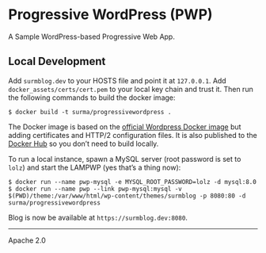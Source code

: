 # Progressive WordPress (PWP)

A Sample WordPress-based Progressive Web App.

## Local Development

Add `surmblog.dev` to your HOSTS file and point it at `127.0.0.1`. Add `docker_assets/certs/cert.pem` to your local key chain and trust it. Then run the following commands to build the docker image:

```
$ docker build -t surma/progressivewordpress .
```

The Docker image is based on the [official Wordpress Docker image](https://hub.docker.com/_/wordpress/) but adding certificates and HTTP/2 configuration files. It is also published to the [Docker Hub](https://hub.docker.com/r/surma/progressivewordpress/) so you don’t need to build locally.

To run a local instance, spawn a MySQL server (root password is set to `lolz`) and start the LAMPWP (yes that’s a thing now):

```
$ docker run --name pwp-mysql -e MYSQL_ROOT_PASSWORD=lolz -d mysql:8.0
$ docker run --name pwp --link pwp-mysql:mysql -v $(PWD)/theme:/var/www/html/wp-content/themes/surmblog -p 8080:80 -d surma/progressivewordpress
```

Blog is now be available at `https://surmblog.dev:8080`.

---
Apache 2.0
